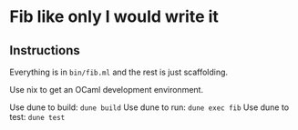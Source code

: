 # Fib like only I would write it

## Instructions

Everything is in `bin/fib.ml` and the rest is just scaffolding.

Use nix to get an OCaml development environment.

Use dune to build: `dune build`
Use dune to run: `dune exec fib`
Use dune to test: `dune test`
